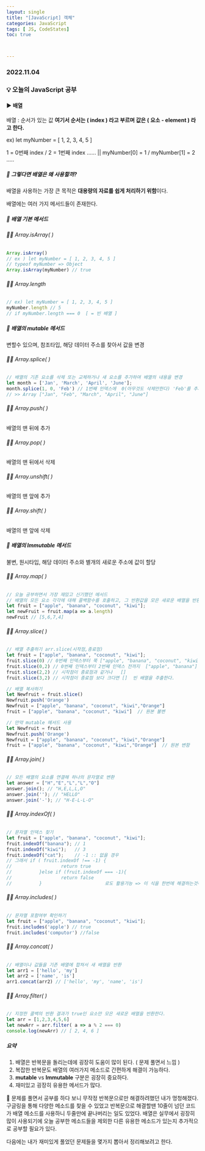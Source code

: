 ```yaml
---
layout: single
title: "[JavaScript] 객체"
categories: JavaScript
tags: [ JS, CodeStates]
toc: true



---
```


### 2022.11.04

### 💡  오늘의 JavaScript 공부 

#### ▶️ 배열  

배열 : 순서가 있는 값 **여기서 순서는 ( index ) 라고 부르며 값은 ( 요소 - element ) 라고 한다.** 

ex) let myNumber = [ 1, 2, 3, 4, 5 ]

1 = 0번째 index /  2 = 1번째 index ......  ||  myNumber[0] = 1 / myNumber[1] = 2 ..... 

##### 📌 그렇다면 배열은 왜 사용할까? 

배열을 사용하는 가장 큰 목적은 **대용량의 자료를 쉽게 처리하기 위함**이다.

배열에는 여러 가지 메서드들이 존재한다.  

##### 📌 배열 기본 메서드  

###### 🙆‍♂️ Array.isArray( )

```js 
Array.isArray() 
// ex ) let myNumber = [ 1, 2, 3, 4, 5 ] 
// typeof myNumber => Object 
Array.isArray(myNumber) // true
```

###### 🙆‍♂️ Array.length

```js
// ex) let myNumber = [ 1, 2, 3, 4, 5 ] 
myNumber.length // 5 
// if myNumber.length === 0  [ = 빈 배열 ] 
```



##### 📌 배열의 mutable 메서드 

변할수 있으며, 참조타입, 해당 데이터 주소를 찾아서 값을 변경

###### 🙆‍♂️ Array.splice( )

```js
// 배열의 기존 요소를 삭제 또는 교체하거나 새 요소를 추가하여 배열의 내용을 변경
let month = ['Jan', 'March', 'April', 'June'];
month.splice(1, 0, 'Feb') // 1번째 인덱스에  0(아무것도 삭제안한다) 'Feb'를 추가
// >> Array ["Jan", "Feb", "March", "April", "June"]
```

###### 🙆‍♂️ Array.push( )  

배열의 맨 뒤에 추가 

###### 🙆‍♂️ Array.pop( )

배열의 맨 뒤에서 삭제

###### 🙆‍♂️ Array.unshift( )

배열의 맨 앞에 추가 

###### 🙆‍♂️ Array.shift( )

배열의 맨 앞에 삭제 



##### 📌 배열의 Immutable 메서드

불변, 원시타입, 해당 데이터 주소와 별개의 새로운 주소에 값이 할당 

###### 🙆‍♂️ Array.map( )

```js
// 오늘 공부하면서 가장 재밌고 신기했던 메서드 
// 배열의 모든 요소 각각에 대해 콜백함수를 호출하고, 그 반환값을 모은 새로운 배열을 반환한다. 
let fruit = ["apple", "banana", "coconut", "kiwi"];
let newFruit = fruit.map(a => a.length)
newFruit // [5,6,7,4]
```

###### 🙆‍♂️ Array.slice( )

```js
// 배열 추출하기 arr.slice(시작점,종료점)
let fruit = ["apple", "banana", "coconut", "kiwi"];
fruit.slice(0) // 0번째 인덱스부터 쭉 ["apple", "banana", "coconut", "kiwi"]
fruit.slice(0,2) // 0번째 인덱스부터 2번째 인덱스 전까지  ["apple", "banana"]
fruit.slice(2,2) // 시작점이 종료점과 같거나 	[]
fruit.slice(3,2) // 시작점이 종료점 보다 크다면 []  빈 배열을 추출한다. 

// 배열 복사하기 
let Newfruit = fruit.slice()
Newfruit.push('Orange')
Newfruit = ["apple", "banana", "coconut", "kiwi","Orange"]
fruit = ["apple", "banana", "coconut", "kiwi"]  // 원본 불변

// 만약 mutable 메서드 사용 
let Newfruit = fruit
Newfruit.push('Orange')
Newfruit = ["apple", "banana", "coconut", "kiwi","Orange"]
fruit = ["apple", "banana", "coconut", "kiwi","Orange"]  // 원본 변함
```

###### 🙆‍♂️ Array.join( )

```js
// 모든 배열의 요소를 연결해 하나의 문자열로 변환
let answer = ["H","E","L","L","O"]
answer.join(); // "H,E,L,L,O"
answer.join(''); // "HELLO"
answer.join('-'); // "H-E-L-L-O"
```

###### 🙆‍♂️ Array.indexOf( )

```js
// 문자열 인덱스 찾기 
let fruit = ["apple", "banana", "coconut", "kiwi"];
fruit.indexOf("banana"); // 1
fruit.indexOf("kiwi");   // 3
fruit.indexOf("cat");    // -1 :: 없을 경우
// 그래서 if ( fruit.indexOf !== -1) {
//					return true
//			}else if (fruit.indexOf === -1){
//					return false
//			}						로도 활용가능 => 이 식을 한번에 해결하는것이 Array.includes( )
```

###### 🙆‍♂️ Array.includes( )

```js
// 문자열 포함여부 확인하기 
let fruit = ["apple", "banana", "coconut", "kiwi"];
fruit.includes('apple') // true
fruit.includes('computor') //false
```

###### 🙆‍♂️ Array.concat( )

```js
// 배열이나 값들을 기존 배열에 합쳐서 새 배열을 반환
let arr1 = ['hello', 'my']
let arr2 = ['name', 'is']
arr1.concat(arr2) // ['hello', 'my', 'name', 'is']
```

###### 🙆‍♂️ Array.filter( )

```js
// 지정한 콜백의 반환 결과가 true인 요소만 모은 새로운 배열을 반환한다. 
let arr = [1,2,3,4,5,6]
let newArr = arr.filter( a => a % 2 === 0)
console.log(newArr) // [ 2, 4, 6 ]
```



##### **요약**

1. 배열은 반복문을 돌리는데에 굉장히 도움이 많이 된다. ( 문제 풀면서 느낌 )
2. 복잡한 반복문도 배열의 여러가지 메소드로 간편하게 해결이 가능하다. 
3. **mutable** vs **Immutable** 구분은 굉장히 중요하다. 
4. 재미있고 굉장히 유용한 메서드가 많다. 

🐥 문제를 풀면서 공부를 하다 보니 무작정 반복문으로만 해결하려했던 내가 멍청해졌다. 구글링을 통해 다양한 메소드를 찾을 수 있었고 반복문으로 해결할땐 10줄이 넘던 코드가 배열 메소드를 사용하니 두줄만에 끝나버리는 일도 있었다. 배열은 실무에서 굉장히 많이 사용되기에 오늘 공부한 메소드들을 제외한 다른 유용한 메소드가 있는지 추가적으로 공부할 필요가 있다. 

다음에는 내가 재미있게 풀었던 문제들을 몇가지 뽑아서 정리해보려고 한다. 